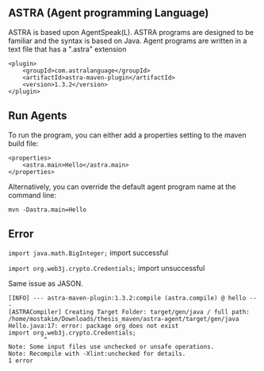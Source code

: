 ## ASTRA (Agent programming Language)
ASTRA is based upon AgentSpeak(L). 
ASTRA programs are designed to be familiar and the syntax is based on Java.
Agent programs are written in a text file that has a ".astra" extension
```
<plugin>
    <groupId>com.astralanguage</groupId>
    <artifactId>astra-maven-plugin</artifactId>
    <version>1.3.2</version>
</plugin>
```
## Run Agents
To run the program, you can either add a properties setting to the maven build file:
````
<properties>
    <astra.main>Hello</astra.main>
</properties>
````
Alternatively, you can override the default agent program name at the command line:
````
mvn -Dastra.main=Hello
````

## Error
`import java.math.BigInteger;` import successful

`import org.web3j.crypto.Credentials;` import unsuccessful

Same issue as JASON.

```
[INFO] --- astra-maven-plugin:1.3.2:compile (astra.compile) @ hello ---
[ASTRACompiler] Creating Target Folder: target/gen/java / full path: /home/mostakim/Downloads/thesis_maven/astra-agent/target/gen/java
Hello.java:17: error: package org does not exist
import org.web3j.crypto.Credentials;
          ^
Note: Some input files use unchecked or unsafe operations.
Note: Recompile with -Xlint:unchecked for details.
1 error

```